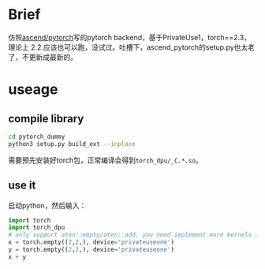 # Brief

仿照[ascend/pytorch](https://github.com/ascend/pytorch)写的pytorch backend，基于PrivateUse1，torch==2.3，理论上 2.2 应该也可以跑，没试过。吐槽下，ascend_pytorch的setup.py也太老了，不更新成最新的。

# useage

## compile library
```bash
cd pytorch_dummy
python3 setup.py build_ext --inplace
```
需要预先安装好torch包，正常编译会得到`torch_dpu/_C.*.so`。

## use it

启动python，然后输入：
```python
import torch
import torch_dpu
# only support aten::empty/aten::add, you need implement more kernels if you want
x = torch.empty((2,2,), device='privateuseone')
y = torch.empty((2,2,), device='privateuseone')
x + y
```

